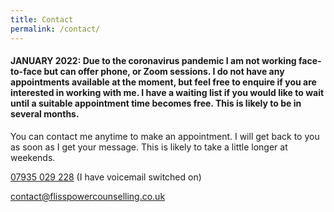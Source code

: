 ```yaml
---
title: Contact
permalink: /contact/
---
```

<!-- Contact -->

#### JANUARY 2022: Due to the coronavirus pandemic I am not working face-to-face but can offer phone, or Zoom sessions. I do not have any appointments available at the moment, but feel free to enquire if you are interested in working with me. I have a waiting list if you would like to wait until a suitable appointment time becomes free. This is likely to be in several months.  


You can contact me anytime to make an appointment. I will get back to you as soon as I get your message. This is likely to take a little longer at weekends. 

<i class="fa fa-phone"></i> <a href="tel:+44-7935-029-228">07935 029 228</a> (I have voicemail switched on)

<i class="fa fa-envelope"></i> <a href="mailto:contact@flisspowercounselling.co.uk">contact@flisspowercounselling.co.uk</a>
					
			
